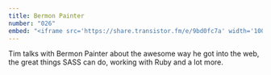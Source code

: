 ```yaml
---
title: Bermon Painter
number: "026"
embed: "<iframe src='https://share.transistor.fm/e/9bd0fc7a' width='100%' height='180' frameborder='0' scrolling='no' seamless='true'></iframe>"
---
```


Tim talks with Bermon Painter about the awesome way he got into the web, the great things SASS can do, working with Ruby and a lot more.
